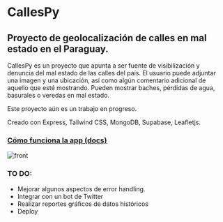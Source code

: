 # CallesPy
## Proyecto de geolocalización de calles en mal estado en el Paraguay.

CallesPy es un proyecto que apunta a ser fuente de visibilización y denuncia del mal estado de las calles del país.
El usuario puede adjuntar una imagen y una ubicación, así como algún comentario adicional de aquello que esté mostrando.
Pueden mostrar baches, pérdidas de agua, basurales o veredas en mal estado.

Este proyecto aún es un trabajo en progreso.

Creado con Express, Tailwind CSS, MongoDB, Supabase, Leafletjs.

### [Cómo funciona la app (docs)](https://github.com/paezdavid/calles-py/blob/5209f784bbc745fc948492d3dea7df2bfba81be5/DOCS.md)

![front](https://user-images.githubusercontent.com/69438782/224445903-07257907-04c5-425a-b15a-47a763038b4a.png)

### TO DO:
* Mejorar algunos aspectos de error handling.
* Integrar con un bot de Twitter
* Realizar reportes gráficos de datos históricos
* Deploy
